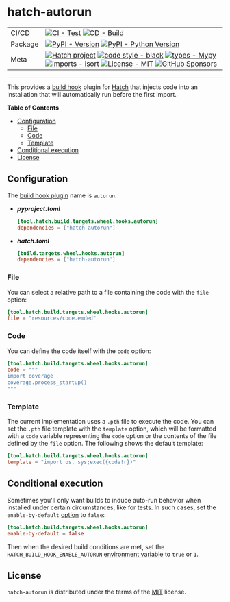 # hatch-autorun

| | |
| --- | --- |
| CI/CD | [![CI - Test](https://github.com/ofek/hatch-autorun/actions/workflows/test.yml/badge.svg)](https://github.com/ofek/hatch-autorun/actions/workflows/test.yml) [![CD - Build](https://github.com/ofek/hatch-autorun/actions/workflows/build.yml/badge.svg)](https://github.com/ofek/hatch-autorun/actions/workflows/build.yml) |
| Package | [![PyPI - Version](https://img.shields.io/pypi/v/hatch-autorun.svg?logo=pypi&label=PyPI&logoColor=gold)](https://pypi.org/project/hatch-autorun/) [![PyPI - Python Version](https://img.shields.io/pypi/pyversions/hatch-autorun.svg?logo=python&label=Python&logoColor=gold)](https://pypi.org/project/hatch-autorun/) |
| Meta | [![Hatch project](https://img.shields.io/badge/%F0%9F%A5%9A-Hatch-4051b5.svg)](https://github.com/pypa/hatch) [![code style - black](https://img.shields.io/badge/code%20style-black-000000.svg)](https://github.com/psf/black) [![types - Mypy](https://img.shields.io/badge/types-Mypy-blue.svg)](https://github.com/ambv/black) [![imports - isort](https://img.shields.io/badge/imports-isort-ef8336.svg)](https://github.com/pycqa/isort) [![License - MIT](https://img.shields.io/badge/license-MIT-9400d3.svg)](https://spdx.org/licenses/) [![GitHub Sponsors](https://img.shields.io/github/sponsors/ofek?logo=GitHub%20Sponsors&style=social)](https://github.com/sponsors/ofek) |

-----

This provides a [build hook](https://hatch.pypa.io/latest/config/build/#build-hooks) plugin for [Hatch](https://github.com/pypa/hatch) that injects code into an installation that will automatically run before the first import.

**Table of Contents**

- [Configuration](#configuration)
  - [File](#file)
  - [Code](#code)
  - [Template](#template)
- [Conditional execution](#conditional-execution)
- [License](#license)

## Configuration

The [build hook plugin](https://hatch.pypa.io/latest/plugins/build-hook/) name is `autorun`.

- ***pyproject.toml***

    ```toml
    [tool.hatch.build.targets.wheel.hooks.autorun]
    dependencies = ["hatch-autorun"]
    ```

- ***hatch.toml***

    ```toml
    [build.targets.wheel.hooks.autorun]
    dependencies = ["hatch-autorun"]
    ```

### File

You can select a relative path to a file containing the code with the `file` option:

```toml
[tool.hatch.build.targets.wheel.hooks.autorun]
file = "resources/code.emded"
```

### Code

You can define the code itself with the `code` option:

```toml
[tool.hatch.build.targets.wheel.hooks.autorun]
code = """
import coverage
coverage.process_startup()
"""
```

### Template

The current implementation uses a `.pth` file to execute the code. You can set the `.pth` file template with the `template` option, which will be formatted with a `code` variable representing the `code` option or the contents of the file defined by the `file` option. The following shows the default template:

```toml
[tool.hatch.build.targets.wheel.hooks.autorun]
template = "import os, sys;exec({code!r})"
```

## Conditional execution

Sometimes you'll only want builds to induce auto-run behavior when installed under certain circumstances, like for tests. In such cases, set the `enable-by-default` [option](https://hatch.pypa.io/latest/config/build/#conditional-execution) to `false`:

```toml
[tool.hatch.build.targets.wheel.hooks.autorun]
enable-by-default = false
```

Then when the desired build conditions are met, set the `HATCH_BUILD_HOOK_ENABLE_AUTORUN` [environment variable](https://hatch.pypa.io/latest/config/build/#environment-variables) to `true` or `1`.

## License

`hatch-autorun` is distributed under the terms of the [MIT](https://spdx.org/licenses/MIT.html) license.
